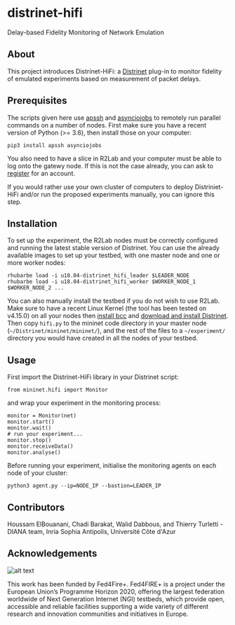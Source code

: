 # distrinet-hifi
Delay-based Fidelity Monitoring of Network Emulation

## About
This project introduces Distrinet-HiFi: a [Distrinet](https://distrinet-emu.github.io) plug-in to monitor fidelity of emulated experiments based on measurement of packet delays.

## Prerequisites
The scripts given here use [apssh](https://github.com/parmentelat/apssh) and [asynciojobs](https://github.com/parmentelat/asynciojobs) to remotely run parallel commands on a number of nodes. First make sure you have a recent version of Python (>= 3.6), then install those on your computer:
```
pip3 install apssh asynciojobs
```
You also need to have a slice in R2Lab and your computer must be able to log onto the gatewy node. If this is not the case already, you can ask to [register](https://r2lab.inria.fr/tuto-010-registration.md) for an account.

If you would rather use your own cluster of computers to deploy Distriniet-HiFi and/or run the proposed experiments manually, you can ignore this step.

## Installation
To set up the experiment, the R2Lab nodes must be correctly configured and running the latest stable version of Distrinet. You can use the already available images to set up your testbed, with one master node and one or more worker nodes:
```
rhubarbe load -i u18.04-distrinet_hifi_leader $LEADER_NODE
rhubarbe load -i u18.04-distrinet_hifi_worker $WORKER_NODE_1 $WORKER_NODE_2 ...
```

You can also manually install the testbed if you do not wish to use R2Lab. Make sure to have a recent Linux Kernel (the tool has been tested on v4.15.0) on all your nodes then [install bcc](https://github.com/iovisor/bcc/blob/master/INSTALL.md) and [download and install Distrinet](https://distrinet-emu.github.io/installation.html). Then copy `hifi.py` to the mininet code directory in your master node (`~/Distrinet/mininet/mininet/`), and the rest of the files to a `~/experiment/` directory you would have created in all the nodes of your testbed.

## Usage
First import the Distrinet-HiFi library in your Distrinet script:
```
from mininet.hifi import Monitor 
```
and wrap your experiment in the monitoring process:
```
monitor = Monitor(net)
monitor.start()
monitor.wait()
# run your experiment...
monitor.stop()
monitor.receiveData()
monitor.analyse()
```
Before running your experiment, initialise the monitoring agents on each node of your cluster:
```
python3 agent.py --ip=NODE_IP --bastion=LEADER_IP
```

## Contributors
Houssam ElBouanani, Chadi Barakat, Walid Dabbous, and Thierry Turletti - DIANA team, Inria Sophia Antipolis, Université Côte d'Azur

## Acknowledgements
![alt text](https://www.fed4fire.eu/wp-content/uploads/sites/10/2017/03/fed4fire_logo-e1489343254776.png)

This work has been funded by Fed4Fire+. Fed4FIRE+ is a project under the European Union’s Programme Horizon 2020, offering the largest federation worldwide of Next Generation Internet (NGI) testbeds, which provide open, accessible and reliable facilities supporting a wide variety of different research and innovation communities and initiatives in Europe.
